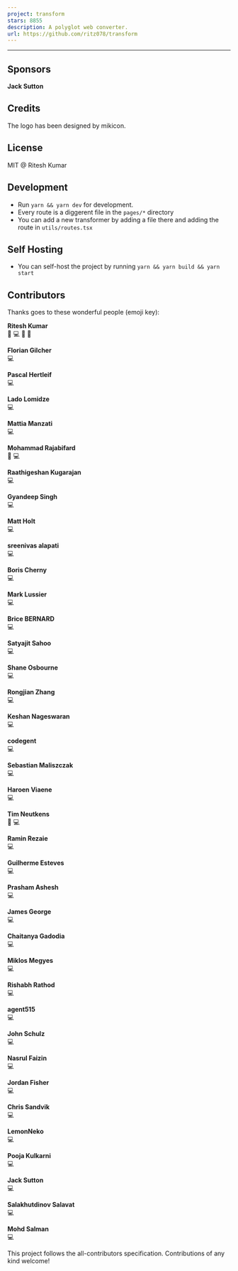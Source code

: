 ```yaml
---
project: transform
stars: 8855
description: A polyglot web converter.
url: https://github.com/ritz078/transform
---
```


* * *

Sponsors
--------

  
**Jack Sutton**

Credits
-------

The logo has been designed by mikicon.

License
-------

MIT @ Ritesh Kumar

Development
-----------

-   Run `yarn && yarn dev` for development.
-   Every route is a diggerent file in the `pages/*` directory
-   You can add a new transformer by adding a file there and adding the route in `utils/routes.tsx`

Self Hosting
------------

-   You can self-host the project by running `yarn && yarn build && yarn start`

Contributors
------------

Thanks goes to these wonderful people (emoji key):

  
**Ritesh Kumar**  
📖 💻 🤔 👀

  
**Florian Gilcher**  
💻

  
**Pascal Hertleif**  
💻

  
**Lado Lomidze**  
💻

  
**Mattia Manzati**  
💻

  
**Mohammad Rajabifard**  
🤔 💻

  
**Raathigeshan Kugarajan**  
💻

  
**Gyandeep Singh**  
💻

  
**Matt Holt**  
💻

  
**sreenivas alapati**  
💻

  
**Boris Cherny**  
💻

  
**Mark Lussier**  
💻

  
**Brice BERNARD**  
💻

  
**Satyajit Sahoo**  
💻

  
**Shane Osbourne**  
💻

  
**Rongjian Zhang**  
💻

  
**Keshan Nageswaran**  
💻

  
**codegent**  
💻

  
**Sebastian Maliszczak**  
💻

  
**Haroen Viaene**  
💻

  
**Tim Neutkens**  
🔌 💻

  
**Ramin Rezaie**  
💻

  
**Guilherme Esteves**  
💻

  
**Prasham Ashesh**  
💻

  
**James George**  
💻

  
**Chaitanya Gadodia**  
💻

  
**Miklos Megyes**  
💻

  
**Rishabh Rathod**  
💻

  
**agent515**  
💻

  
**John Schulz**  
💻

  
**Nasrul Faizin**  
💻

  
**Jordan Fisher**  
💻

  
**Chris Sandvik**  
💻

  
**LemonNeko**  
💻

  
**Pooja Kulkarni**  
💻

  
**Jack Sutton**  
💻

  
**Salakhutdinov Salavat**  
💻

  
**Mohd Salman**  
💻

This project follows the all-contributors specification. Contributions of any kind welcome!
